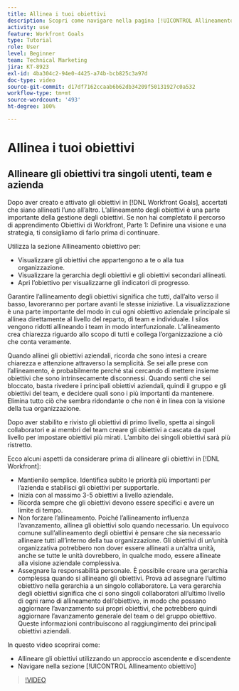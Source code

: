 ```yaml
---
title: Allinea i tuoi obiettivi
description: Scopri come navigare nella pagina [!UICONTROL Allineamento obiettivo] in [!DNL Goals].
activity: use
feature: Workfront Goals
type: Tutorial
role: User
level: Beginner
team: Technical Marketing
jira: KT-8923
exl-id: 4ba304c2-94e0-4425-a74b-bcb825c3a97d
doc-type: video
source-git-commit: d17df7162ccaab6b62db34209f50131927c0a532
workflow-type: tm+mt
source-wordcount: '493'
ht-degree: 100%

---
```


# Allinea i tuoi obiettivi

## Allineare gli obiettivi tra singoli utenti, team e azienda

Dopo aver creato e attivato gli obiettivi in [!DNL Workfront Goals], accertati che siano allineati l’uno all’altro. L’allineamento degli obiettivi è una parte importante della gestione degli obiettivi. Se non hai completato il percorso di apprendimento Obiettivi di Workfront, Parte 1: Definire una visione e una strategia, ti consigliamo di farlo prima di continuare.

<!--Insert link to LP 1, above -->

Utilizza la sezione Allineamento obiettivo per:

* Visualizzare gli obiettivi che appartengono a te o alla tua organizzazione.
* Visualizzare la gerarchia degli obiettivi e gli obiettivi secondari allineati.
* Apri l’obiettivo per visualizzarne gli indicatori di progresso.

Garantire l’allineamento degli obiettivi significa che tutti, dall’alto verso il basso, lavoreranno per portare avanti le stesse iniziative. La visualizzazione è una parte importante del modo in cui ogni obiettivo aziendale principale si allinea direttamente al livello del reparto, di team e individuale. I silos vengono ridotti allineando i team in modo interfunzionale. L’allineamento crea chiarezza riguardo allo scopo di tutti e collega l’organizzazione a ciò che conta veramente.

Quando allinei gli obiettivi aziendali, ricorda che sono intesi a creare chiarezza e attenzione attraverso la semplicità. Se sei alle prese con l’allineamento, è probabilmente perché stai cercando di mettere insieme obiettivi che sono intrinsecamente disconnessi. Quando senti che sei bloccato, basta rivedere i principali obiettivi aziendali, quindi il gruppo e gli obiettivi del team, e decidere quali sono i più importanti da mantenere. Elimina tutto ciò che sembra ridondante o che non è in linea con la visione della tua organizzazione.

Dopo aver stabilito e rivisto gli obiettivi di primo livello, spetta ai singoli collaboratori e ai membri del team creare gli obiettivi a cascata da quel livello per impostare obiettivi più mirati. L’ambito dei singoli obiettivi sarà più ristretto.

<!-- Pro-tips graphic -->

Ecco alcuni aspetti da considerare prima di allineare gli obiettivi in [!DNL Workfront]:

* Mantienilo semplice. Identifica subito le priorità più importanti per l’azienda e stabilisci gli obiettivi per supportarle.
* Inizia con al massimo 3-5 obiettivi a livello aziendale.
* Ricorda sempre che gli obiettivi devono essere specifici e avere un limite di tempo.
* Non forzare l’allineamento. Poiché l’allineamento influenza l’avanzamento, allinea gli obiettivi solo quando necessario. Un equivoco comune sull’allineamento degli obiettivi è pensare che sia necessario allineare tutti all’interno della tua organizzazione. Gli obiettivi di un’unità organizzativa potrebbero non dover essere allineati a un’altra unità, anche se tutte le unità dovrebbero, in qualche modo, essere allineate alla visione aziendale complessiva.
* Assegnare la responsabilità personale. È possibile creare una gerarchia complessa quando si allineano gli obiettivi. Prova ad assegnare l’ultimo obiettivo nella gerarchia a un singolo collaboratore. La vera gerarchia degli obiettivi significa che ci sono singoli collaboratori all’ultimo livello di ogni ramo di allineamento dell’obiettivo, in modo che possano aggiornare l’avanzamento sui propri obiettivi, che potrebbero quindi aggiornare l’avanzamento generale del team o del gruppo obiettivo. Queste informazioni contribuiscono al raggiungimento dei principali obiettivi aziendali.

In questo video scoprirai come:

* Allineare gli obiettivi utilizzando un approccio ascendente e discendente
* Navigare nella sezione [!UICONTROL Allineamento obiettivo]

>[!VIDEO](https://video.tv.adobe.com/v/3415968/?quality=12&learn=on&enablevpops&captions=ita)
